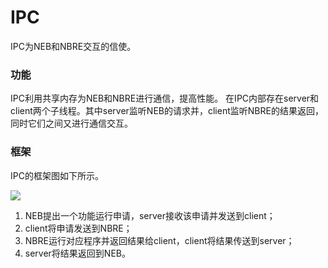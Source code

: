 # IPC
IPC为NEB和NBRE交互的信使。

### 功能
IPC利用共享内存为NEB和NBRE进行通信，提高性能。
在IPC内部存在server和client两个子线程。其中server监听NEB的请求并，client监听NBRE的结果返回，同时它们之间又进行通信交互。

### 框架
IPC的框架图如下所示。

![](https://github.com/nebulasio/nebdocs/blob/zh-CN/docs/resources/IPC.png)


1. NEB提出一个功能运行申请，server接收该申请并发送到client；
2. client将申请发送到NBRE；
3. NBRE运行对应程序并返回结果给client，client将结果传送到server；
4. server将结果返回到NEB。
